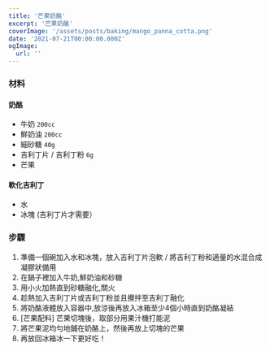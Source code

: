 ```yaml
---
title: '芒果奶酪'
excerpt: '芒果奶酪'
coverImage: '/assets/posts/baking/mango_panna_cotta.png'
date: '2021-07-21T00:00:00.000Z'
ogImage:
  url: ''
---
```


### 材料


#### 奶酪

- 牛奶 `200cc`
- 鮮奶油 `200cc`
- 細砂糖 `40g`
- 吉利丁片 / 吉利丁粉 `6g`
- 芒果

#### 軟化吉利丁
- 水
- 冰塊 (吉利丁片才需要）


### 步驟

1. 準備一個碗加入水和冰塊，放入吉利丁片泡軟 / 將吉利丁粉和適量的水混合成凝膠狀備用
2. 在鍋子裡加入牛奶,鮮奶油和砂糖
3. 用小火加熱直到砂糖融化,關火
4. 趁熱加入吉利丁片或吉利丁粉並且攪拌至吉利丁融化
5. 將奶酪液體放入容器中,放涼後再放入冰箱至少4個小時直到奶酪凝結
6. [芒果配料] 芒果切塊後，取部分用果汁機打能泥
7. 將芒果泥均勻地鋪在奶酪上，然後再放上切塊的芒果
8. 再放回冰箱冰一下更好吃！
